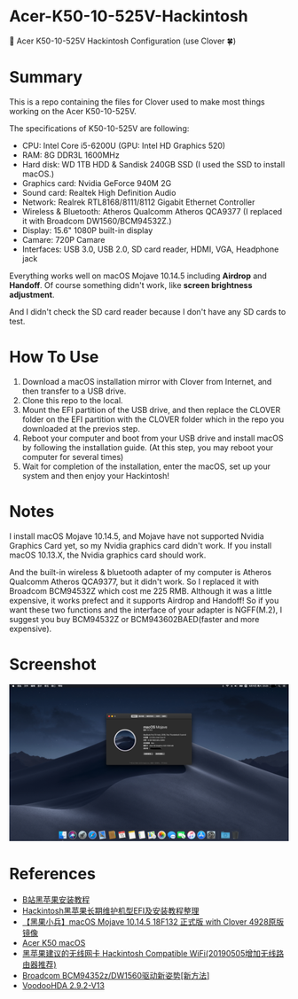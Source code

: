 # Acer-K50-10-525V-Hackintosh
🍎 Acer K50-10-525V Hackintosh Configuration (use Clover 🍀)

# Summary

This is a repo containing the files for Clover used to make most things working on the Acer K50-10-525V.

The specifications of K50-10-525V are following:

* CPU: Intel Core i5-6200U (GPU: Intel HD Graphics 520)
* RAM: 8G DDR3L 1600MHz
* Hard disk: WD 1TB HDD & Sandisk 240GB SSD (I used the SSD to install macOS.)
* Graphics card: Nvidia GeForce 940M 2G
* Sound card: Realtek High Definition Audio
* Network: Realrek RTL8168/8111/8112 Gigabit Ethernet Controller
* Wireless & Bluetooth: Atheros Qualcomm Atheros QCA9377 (I replaced it with Broadcom DW1560/BCM94532Z.)
* Display: 15.6" 1080P built-in display
* Camare: 720P Camare
* Interfaces: USB 3.0, USB 2.0, SD card reader, HDMI, VGA, Headphone jack

Everything works well on macOS Mojave 10.14.5 including **Airdrop** and **Handoff**. Of course something didn't work, like **screen brightness adjustment**.

And I didn't check the SD card reader because I don't have any SD cards to test.

# How To Use

1. Download a macOS installation mirror with Clover from Internet, and then transfer to a USB drive.
2. Clone this repo to the local.
3. Mount the EFI partition of the USB drive, and then replace the CLOVER folder on the EFI partition with the CLOVER folder which in the repo you downloaded at the previos step.
4. Reboot your computer and boot from your USB drive and install macOS by following the installation guide. (At this step, you may reboot your computer for several times)
5. Wait for completion of the installation, enter the macOS, set up your system and then enjoy your Hackintosh!

# Notes

I install macOS Mojave 10.14.5, and Mojave have not supported Nvidia Graphics Card yet, so my Nvidia graphics card didn't work. If you install macOS 10.13.X, the Nvidia graphics card should work.

And the built-in wireless & bluetooth adapter of my computer is Atheros Qualcomm Atheros QCA9377, but it didn't work. So I replaced it with Broadcom BCM94532Z which cost me 225 RMB. Although it was a little expensive, it works prefect and it supports Airdrop and Handoff! So if you want these two functions and the interface of your adapter is NGFF(M.2), I suggest you buy BCM94532Z or BCM943602BAED(faster and more expensive).

# Screenshot

![Screenshot](screenshot.png)

# References

* [B站黑苹果安装教程](https://www.sqlsec.com/2018/08/clover.html)
* [Hackintosh黑苹果长期维护机型EFI及安装教程整理](https://github.com/daliansky/Hackintosh)
* [【黑果小兵】macOS Mojave 10.14.5 18F132 正式版 with Clover 4928原版镜像](https://blog.daliansky.net/macOS-Mojave-10.14.5-18F132-official-version-with-Clover-4928-original-image.html)
* [Acer K50 macOS](https://github.com/khs1994/acer-k50-macos)
* [黑苹果建议的无线网卡 Hackintosh Compatible WiFi(20190505增加无线路由器推荐)](https://www.itpwd.com/330.html)
* [Broadcom BCM94352z/DW1560驱动新姿势[新方法]](https://blog.daliansky.net/Broadcom-BCM94352z-DW1560-drive-new-posture.html)
* [VoodooHDA 2.9.2-V13](https://github.com/chris1111/VoodooHDA-2.9.2-Clover-V13)

